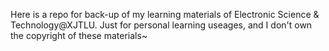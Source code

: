 Here is a repo for back-up of my learning materials of Electronic Science & Technology@XJTLU. Just for personal learning useages, and I don't own the copyright of these materials~
